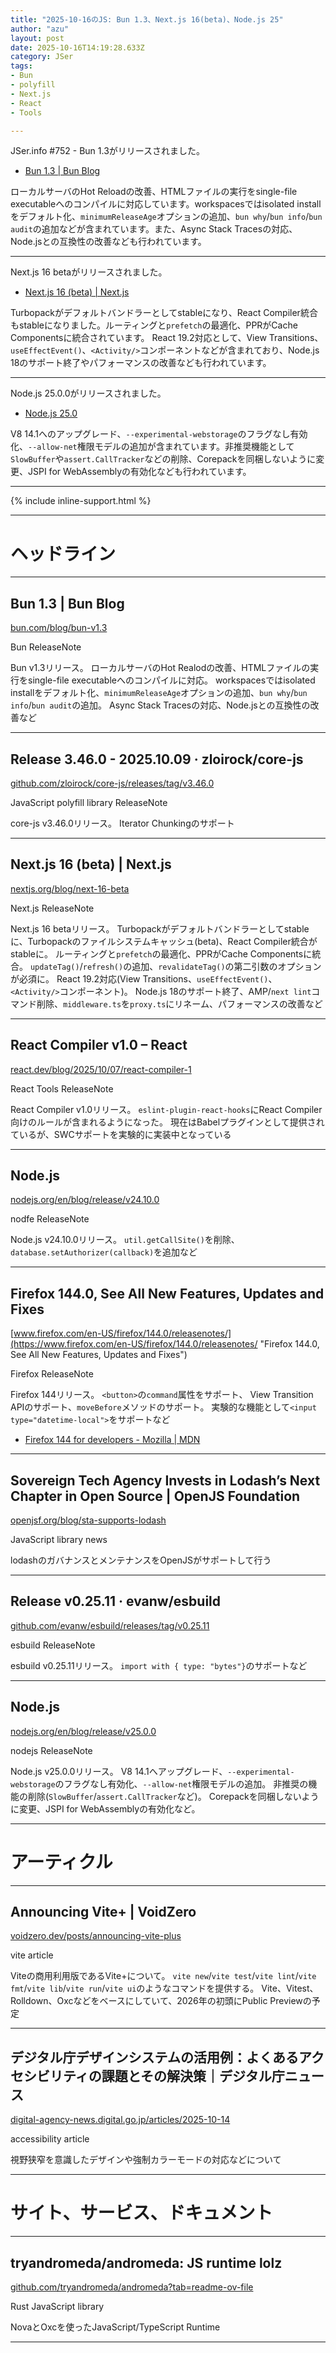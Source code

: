 ```yaml
---
title: "2025-10-16のJS: Bun 1.3、Next.js 16(beta)、Node.js 25"
author: "azu"
layout: post
date: 2025-10-16T14:19:28.633Z
category: JSer
tags:
- Bun
- polyfill
- Next.js
- React
- Tools

---
```


JSer.info #752 - Bun 1.3がリリースされました。

- [Bun 1.3 | Bun Blog](https://bun.com/blog/bun-v1.3)

ローカルサーバのHot Reloadの改善、HTMLファイルの実行をsingle-file executableへのコンパイルに対応しています。workspacesではisolated installをデフォルト化、`minimumReleaseAge`オプションの追加、`bun why`/`bun info`/`bun audit`の追加などが含まれています。また、Async Stack Tracesの対応、Node.jsとの互換性の改善なども行われています。

---

Next.js 16 betaがリリースされました。

- [Next.js 16 (beta) | Next.js](https://nextjs.org/blog/next-16-beta)

Turbopackがデフォルトバンドラーとしてstableになり、React Compiler統合もstableになりました。ルーティングと`prefetch`の最適化、PPRがCache Componentsに統合されています。
React 19.2対応として、View Transitions、`useEffectEvent()`、`<Activity/>`コンポーネントなどが含まれており、Node.js 18のサポート終了やパフォーマンスの改善なども行われています。

----

Node.js 25.0.0がリリースされました。

- [Node.js 25.0](https://nodejs.org/en/blog/release/v25.0.0)

V8 14.1へのアップグレード、`--experimental-webstorage`のフラグなし有効化、`--allow-net`権限モデルの追加が含まれています。非推奨機能として`SlowBuffer`や`assert.CallTracker`などの削除、Corepackを同梱しないように変更、JSPI for WebAssemblyの有効化なども行われています。


----

{% include inline-support.html %}

----

<h1 class="site-genre">ヘッドライン</h1>

----

## Bun 1.3 | Bun Blog
[bun.com/blog/bun-v1.3](https://bun.com/blog/bun-v1.3 "Bun 1.3 | Bun Blog")
<p class="jser-tags jser-tag-icon"><span class="jser-tag">Bun</span> <span class="jser-tag">ReleaseNote</span></p>

Bun v1.3リリース。
ローカルサーバのHot Realodの改善、HTMLファイルの実行をsingle-file executableへのコンパイルに対応。
workspacesではisolated installをデフォルト化、`minimumReleaseAge`オプションの追加、`bun why`/`bun info`/`bun audit`の追加。
Async Stack Tracesの対応、Node.jsとの互換性の改善など


----

## Release 3.46.0 - 2025.10.09 · zloirock/core-js
[github.com/zloirock/core-js/releases/tag/v3.46.0](https://github.com/zloirock/core-js/releases/tag/v3.46.0 "Release 3.46.0 - 2025.10.09 · zloirock/core-js")
<p class="jser-tags jser-tag-icon"><span class="jser-tag">JavaScript</span> <span class="jser-tag">polyfill</span> <span class="jser-tag">library</span> <span class="jser-tag">ReleaseNote</span></p>

core-js v3.46.0リリース。
Iterator Chunkingのサポート


----

## Next.js 16 (beta) | Next.js
[nextjs.org/blog/next-16-beta](https://nextjs.org/blog/next-16-beta "Next.js 16 (beta) | Next.js")
<p class="jser-tags jser-tag-icon"><span class="jser-tag">Next.js</span> <span class="jser-tag">ReleaseNote</span></p>

Next.js 16 betaリリース。
Turbopackがデフォルトバンドラーとしてstableに、Turbopackのファイルシステムキャッシュ(beta)、React Compiler統合がstableに。
ルーティングと`prefetch`の最適化、PPRがCache Componentsに統合。
`updateTag()`/`refresh()`の追加、`revalidateTag()`の第二引数のオプションが必須に。
React 19.2対応(View Transitions、`useEffectEvent()`、`<Activity/>`コンポーネント)。
Node.js 18のサポート終了、AMP/`next lint`コマンド削除、`middleware.ts`を`proxy.ts`にリネーム、パフォーマンスの改善など


----

## React Compiler v1.0 – React
[react.dev/blog/2025/10/07/react-compiler-1](https://react.dev/blog/2025/10/07/react-compiler-1 "React Compiler v1.0 – React")
<p class="jser-tags jser-tag-icon"><span class="jser-tag">React</span> <span class="jser-tag">Tools</span> <span class="jser-tag">ReleaseNote</span></p>

React Compiler v1.0リリース。
`eslint-plugin-react-hooks`にReact Compiler向けのルールが含まれるようになった。
現在はBabelプラグインとして提供されているが、SWCサポートを実験的に実装中となっている


----

## Node.js
[nodejs.org/en/blog/release/v24.10.0](https://nodejs.org/en/blog/release/v24.10.0 "Node.js")
<p class="jser-tags jser-tag-icon"><span class="jser-tag">nodfe</span> <span class="jser-tag">ReleaseNote</span></p>

Node.js v24.10.0リリース。
`util.getCallSite()`を削除、`database.setAuthorizer(callback)`を追加など


----

## Firefox 144.0, See All New Features, Updates and Fixes
[www.firefox.com/en-US/firefox/144.0/releasenotes/](https://www.firefox.com/en-US/firefox/144.0/releasenotes/ "Firefox 144.0, See All New Features, Updates and Fixes")
<p class="jser-tags jser-tag-icon"><span class="jser-tag">Firefox</span> <span class="jser-tag">ReleaseNote</span></p>

Firefox 144リリース。
`<button>`の`command`属性をサポート、 View Transition APIのサポート、`moveBefore`メソッドのサポート。
実験的な機能として`<input type="datetime-local">`をサポートなど

- [Firefox 144 for developers - Mozilla | MDN](https://developer.mozilla.org/en-US/docs/Mozilla/Firefox/Releases/144 "Firefox 144 for developers - Mozilla | MDN")

----

## Sovereign Tech Agency Invests in Lodash’s Next Chapter in Open Source | OpenJS Foundation
[openjsf.org/blog/sta-supports-lodash](https://openjsf.org/blog/sta-supports-lodash "Sovereign Tech Agency Invests in Lodash’s Next Chapter in Open Source | OpenJS Foundation")
<p class="jser-tags jser-tag-icon"><span class="jser-tag">JavaScript</span> <span class="jser-tag">library</span> <span class="jser-tag">news</span></p>

lodashのガバナンスとメンテナンスをOpenJSがサポートして行う


----

## Release v0.25.11 · evanw/esbuild
[github.com/evanw/esbuild/releases/tag/v0.25.11](https://github.com/evanw/esbuild/releases/tag/v0.25.11 "Release v0.25.11 · evanw/esbuild")
<p class="jser-tags jser-tag-icon"><span class="jser-tag">esbuild</span> <span class="jser-tag">ReleaseNote</span></p>

esbuild v0.25.11リリース。
`import with { type: "bytes"}`のサポートなど


----

## Node.js
[nodejs.org/en/blog/release/v25.0.0](https://nodejs.org/en/blog/release/v25.0.0 "Node.js")
<p class="jser-tags jser-tag-icon"><span class="jser-tag">nodejs</span> <span class="jser-tag">ReleaseNote</span></p>

Node.js v25.0.0リリース。
V8 14.1へアップグレード、`--experimental-webstorage`のフラグなし有効化、`--allow-net`権限モデルの追加。
非推奨の機能の削除(`SlowBuffer`/`assert.CallTracker`など)。
Corepackを同梱しないように変更、JSPI for WebAssemblyの有効化など。


----
<h1 class="site-genre">アーティクル</h1>

----

## Announcing Vite+ | VoidZero
[voidzero.dev/posts/announcing-vite-plus](https://voidzero.dev/posts/announcing-vite-plus "Announcing Vite+ | VoidZero")
<p class="jser-tags jser-tag-icon"><span class="jser-tag">vite</span> <span class="jser-tag">article</span></p>

Viteの商用利用版であるVite+について。
`vite new`/`vite test`/`vite lint`/`vite fmt`/`vite lib`/`vite run`/`vite ui`のようなコマンドを提供する。
Vite、Vitest、Rolldown、Oxcなどをベースにしていて、2026年の初頭にPublic Previewの予定


----

## デジタル庁デザインシステムの活用例：よくあるアクセシビリティの課題とその解決策｜デジタル庁ニュース
[digital-agency-news.digital.go.jp/articles/2025-10-14](https://digital-agency-news.digital.go.jp/articles/2025-10-14 "デジタル庁デザインシステムの活用例：よくあるアクセシビリティの課題とその解決策｜デジタル庁ニュース")
<p class="jser-tags jser-tag-icon"><span class="jser-tag">accessibility</span> <span class="jser-tag">article</span></p>

視野狭窄を意識したデザインや強制カラーモードの対応などについて


----
<h1 class="site-genre">サイト、サービス、ドキュメント</h1>

----

## tryandromeda/andromeda: JS runtime lolz
[github.com/tryandromeda/andromeda?tab&#x3D;readme-ov-file](https://github.com/tryandromeda/andromeda?tab=readme-ov-file "tryandromeda/andromeda: JS runtime lolz")
<p class="jser-tags jser-tag-icon"><span class="jser-tag">Rust</span> <span class="jser-tag">JavaScript</span> <span class="jser-tag">library</span></p>

NovaとOxcを使ったJavaScript/TypeScript Runtime


----

